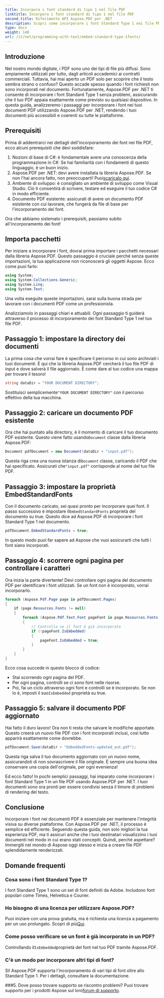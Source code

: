 ```yaml
---
title: Incorpora i font standard di tipo 1 nel file PDF
linktitle: Incorpora i font standard di tipo 1 nel file PDF
second_title: Riferimento API Aspose.PDF per .NET
description: Scopri come incorporare i font Standard Type 1 nei file PDF utilizzando Aspose.PDF per .NET con questa guida dettagliata per migliorare l'accessibilità del tuo documento.
type: docs
weight: 140
url: /it/net/programming-with-text/embed-standard-type-1fonts/
---
```

## Introduzione

Nel nostro mondo digitale, i PDF sono uno dei tipi di file più diffusi. Sono ampiamente utilizzati per tutto, dagli articoli accademici ai contratti commerciali. Tuttavia, hai mai aperto un PDF solo per scoprire che il testo sembra strano o confuso? Questo accade spesso quando i font richiesti non sono incorporati nel documento. Fortunatamente, Aspose.PDF per .NET ti consente di incorporare i font Standard Type 1 senza problemi, assicurando che il tuo PDF appaia esattamente come previsto su qualsiasi dispositivo. In questa guida, analizzeremo i passaggi per incorporare i font nei tuoi documenti PDF utilizzando Aspose.PDF per .NET, rendendo i tuoi documenti più accessibili e coerenti su tutte le piattaforme.

## Prerequisiti

Prima di addentrarci nei dettagli dell'incorporamento dei font nei file PDF, ecco alcuni prerequisiti che devi soddisfare:

1. Nozioni di base di C#: è fondamentale avere una conoscenza della programmazione in C#. Se hai familiarità con i fondamenti di questo linguaggio, è un buon inizio.
2. Aspose.PDF per .NET: devi avere installata la libreria Aspose.PDF. Se non l'hai ancora fatto, non preoccuparti! Puoi[scaricalo qui](https://releases.aspose.com/pdf/net/). 
3. Ambiente di sviluppo: è consigliato un ambiente di sviluppo come Visual Studio. Ciò ti consentirà di scrivere, testare ed eseguire il tuo codice C# in modo efficiente.
4. Documento PDF esistente: assicurati di avere un documento PDF esistente con cui lavorare, che fungerà da file di base per l'incorporamento dei font.

Ora che abbiamo sistemato i prerequisiti, passiamo subito all'incorporamento dei font!

## Importa pacchetti

Per iniziare a incorporare i font, dovrai prima importare i pacchetti necessari dalla libreria Aspose.PDF. Questo passaggio è cruciale perché senza queste importazioni, la tua applicazione non riconoscerà gli oggetti Aspose. Ecco come puoi farlo:

```csharp
using System;
using System.Collections.Generic;
using System.Linq;
using System.Text;
```

Una volta eseguite queste importazioni, sarai sulla buona strada per lavorare con i documenti PDF come un professionista.

Analizziamolo in passaggi chiari e attuabili. Ogni passaggio ti guiderà attraverso il processo di incorporamento dei font Standard Type 1 nel tuo file PDF.

## Passaggio 1: impostare la directory dei documenti

La prima cosa che vorrai fare è specificare il percorso in cui sono archiviati i tuoi documenti. È qui che la libreria Aspose.PDF cercherà il tuo file PDF di input e dove salverà il file aggiornato. È come dare al tuo codice una mappa per trovare il tesoro!

```csharp
string dataDir = "YOUR DOCUMENT DIRECTORY";
```

 Sostituisci semplicemente`"YOUR DOCUMENT DIRECTORY"` con il percorso effettivo della tua macchina.

## Passaggio 2: caricare un documento PDF esistente

 Ora che hai puntato alla directory, è il momento di caricare il tuo documento PDF esistente. Questo viene fatto usando`Document` classe dalla libreria Aspose.PDF:

```csharp
Document pdfDocument = new Document(dataDir + "input.pdf");
```

 Questa riga crea una nuova istanza di`Document` classe, caricando il PDF che hai specificato. Assicurati che`"input.pdf"` corrisponde al nome del tuo file PDF.

## Passaggio 3: impostare la proprietà EmbedStandardFonts

 Con il documento caricato, sei quasi pronto per incorporare quei font. Il passo successivo è impostare il`EmbedStandardFonts` proprietà del documento su true. Questo dice ad Aspose.PDF di incorporare i font Standard Type 1 nel documento. 

```csharp
pdfDocument.EmbedStandardFonts = true;
```

In questo modo puoi far sapere ad Aspose che vuoi assicurarti che tutti i font siano incorporati.

## Passaggio 4: scorrere ogni pagina per controllare i caratteri

Ora inizia la parte divertente! Devi controllare ogni pagina del documento PDF per identificare i font utilizzati. Se un font non è incorporato, vorrai incorporarlo. 

```csharp
foreach (Aspose.Pdf.Page page in pdfDocument.Pages)
{
    if (page.Resources.Fonts != null)
    {
        foreach (Aspose.Pdf.Text.Font pageFont in page.Resources.Fonts)
        {
            // Controlla se il font è già incorporato
            if (!pageFont.IsEmbedded)
            {
                pageFont.IsEmbedded = true;
            }
        }
    }
}
```

Ecco cosa succede in questo blocco di codice:
- Stai scorrendo ogni pagina del PDF.
- Per ogni pagina, controlli se ci sono font nelle risorse.
-  Poi, fai un ciclo attraverso ogni font e controlli se è incorporato. Se non lo è, imposti il suo`IsEmbedded` proprietà su true.

## Passaggio 5: salvare il documento PDF aggiornato

Hai fatto il duro lavoro! Ora non ti resta che salvare le modifiche apportate. Questo creerà un nuovo file PDF con i font incorporati inclusi, così tutto apparirà esattamente come dovrebbe.

```csharp
pdfDocument.Save(dataDir + "EmbeddedFonts-updated_out.pdf");
```

Questa riga salva il tuo documento aggiornato con un nuovo nome, assicurandoti di non sovrascrivere il file originale. È sempre una buona idea conservare una copia dell'originale, per ogni evenienza!

Ed ecco fatto! In pochi semplici passaggi, hai imparato come incorporare i font Standard Type 1 in un file PDF usando Aspose.PDF per .NET. I tuoi documenti sono ora pronti per essere condivisi senza il timore di problemi di rendering del testo.

## Conclusione

Incorporare i font nei documenti PDF è essenziale per mantenere l'integrità visiva su diverse piattaforme. Con Aspose.PDF per .NET, il processo è semplice ed efficiente. Seguendo questa guida, non solo migliori la tua esperienza PDF, ma ti assicuri anche che i tuoi destinatari visualizzino i tuoi documenti nel modo in cui erano stati concepiti. Quindi, perché aspettare? Immergiti nel mondo di Aspose oggi stesso e inizia a creare file PDF splendidamente renderizzati.

## Domande frequenti

### Cosa sono i font Standard Type 1?
I font Standard Type 1 sono un set di font definiti da Adobe. Includono font popolari come Times, Helvetica e Courier.

### Ho bisogno di una licenza per utilizzare Aspose.PDF?
 Puoi iniziare con una prova gratuita, ma è richiesta una licenza a pagamento per un uso prolungato. Scopri di più[Qui](https://purchase.aspose.com/buy).

### Come posso verificare se un font è già incorporato in un PDF?
 Controllando il`IsEmbedded`proprietà del font nel tuo PDF tramite Aspose.PDF.

### C'è un modo per incorporare altri tipi di font?
Sì! Aspose.PDF supporta l'incorporamento di vari tipi di font oltre allo Standard Type 1. Per i dettagli, consultare la documentazione.

###5. Dove posso trovare supporto se riscontro problemi?
 Puoi trovare supporto per i prodotti Aspose sul loro[forum di supporto](https://forum.aspose.com/c/pdf/10).